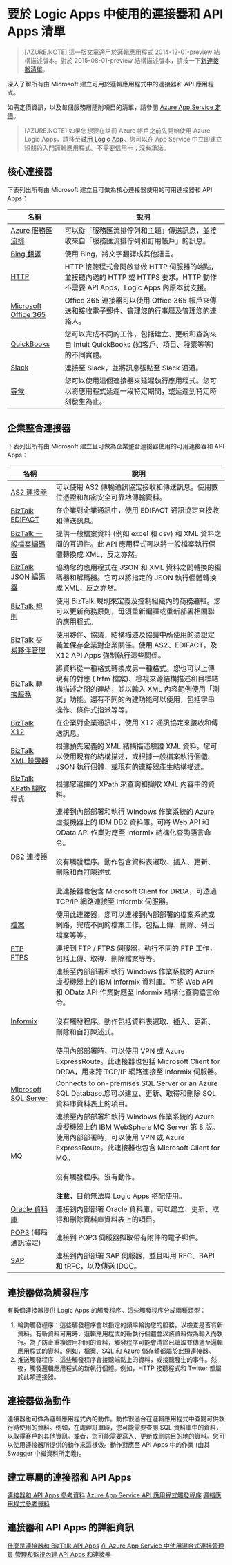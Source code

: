 <properties
	pageTitle="可用的連接器和 API 應用程式清單 | Microsoft Azure App Service"
	description="閱讀 Azure App Service 中的連接器和 API 應用程式相關資訊"
	services="app-service\logic"
	documentationCenter=""
	authors="MandiOhlinger"
	manager="erikre"
	editor="cgronlun"/>

<tags
	ms.service="app-service-logic"
	ms.workload="integration"
	ms.tgt_pltfrm="na"
	ms.devlang="na"
	ms.topic="get-started-article"
	ms.date="04/11/2016"
	ms.author="mandia"/>


# 要於 Logic Apps 中使用的連接器和 API Apps 清單
>[AZURE.NOTE] 這一版文章適用於邏輯應用程式 2014-12-01-preview 結構描述版本。對於 2015-08-01-preview 結構描述版本，請按一下[新連接器清單](../connectors/apis-list.md)。

深入了解所有由 Microsoft 建立可用於邏輯應用程式中的連接器和 API 應用程式。

如需定價資訊，以及每個服務層隨附項目的清單，請參閱 [Azure App Service 定價](https://azure.microsoft.com/pricing/details/app-service/)。

> [AZURE.NOTE] 如果您想要在註冊 Azure 帳戶之前先開始使用 Azure Logic Apps，請移至[試用 Logic App](https://tryappservice.azure.com/?appservice=logic)。您可以在 App Service 中立即建立短期的入門邏輯應用程式。不需要信用卡；沒有承諾。

## 核心連接器
下表列出所有由 Microsoft 建立且可做為核心連接器使用的可用連接器和 API Apps：

名稱 | 說明
--- | ---
[Azure 服務匯流排](app-service-logic-connector-azureservicebus.md) | 可以從「服務匯流排佇列和主題」傳送訊息，並接收來自「服務匯流排佇列和訂用帳戶」的訊息。
[Bing 翻譯](https://azure.microsoft.com/marketplace/partners/microsoft_com/bingtranslator) | 使用 Bing，將文字翻譯成其他語言。
[HTTP](app-service-logic-connector-http.md) | HTTP 接聽程式會開啟當做 HTTP 伺服器的端點，並接聽內送的 HTTP 或 HTTPS 要求。HTTP 動作不需要 API Apps，Logic Apps 內原本就支援。
[Microsoft Office 365](app-service-logic-connector-office365.md) | Office 365 連接器可以使用 Office 365 帳戶來傳送和接收電子郵件、管理您的行事曆及管理您的連絡人。
[QuickBooks](app-service-logic-connector-quickbooks.md) | 您可以完成不同的工作，包括建立、更新和查詢來自 Intuit QuickBooks (如客戶、項目、發票等等) 的不同實體。
[Slack](app-service-logic-connector-slack.md) | 連接至 Slack，並將訊息張貼至 Slack 通道。
[等候](app-service-logic-connector-wait.md) | 您可以使用這個連接器來延遲執行應用程式。您可以將應用程式延遲一段特定期間，或延遲到特定時刻發生為止。


## 企業整合連接器
下表列出所有由 Microsoft 建立且可做為企業整合連接器使用的可用連接器和 API Apps：

名稱 | 說明
------------- | -------------
[AS2 連接器](app-service-logic-connector-as2.md) | 可以使用 AS2 傳輸通訊協定接收和傳送訊息。使用數位憑證和加密安全可靠地傳輸資料。
[BizTalk EDIFACT](app-service-logic-connector-edifact.md) | 在企業對企業通訊中，使用 EDIFACT 通訊協定來接收和傳送訊息。
[BizTalk 一般檔案編碼器](app-service-logic-flatfile-encoder.md) | 提供一般檔案資料 (例如 excel 和 csv) 和 XML 資料之間的互通性。此 API 應用程式可以將一般檔案執行個體轉換成 XML，反之亦然。
[BizTalk JSON 編碼器](app-service-logic-connector-jsonencoder.md) | 協助您的應用程式在 JSON 和 XML 資料之間轉換的編碼器和解碼器。它可以將指定的 JSON 執行個體轉換成 XML，反之亦然。
[BizTalk 規則](app-service-logic-use-biztalk-rules.md) | 使用 BizTalk 規則來定義及控制組織內的商務邏輯。您可以更新商務原則，毋須重新編譯或重新部署相關聯的應用程式。
[BizTalk 交易夥伴管理](app-service-logic-connector-tpm.md) | 使用夥伴、協議，結構描述及協議中所使用的憑證定義並保存企業對企業關係。使用 AS2、EDIFACT，及 X12 API Apps 強制執行這些關係。
[BizTalk 轉換服務](app-service-logic-transform-xml-documents.md) | 將資料從一種格式轉換成另一種格式。您也可以上傳現有的對應 (.trfm 檔案)、檢視來源結構描述和目標結構描述之間的連結，並以輸入 XML 內容範例使用「測試」功能。還有不同的內建功能可以使用，包括字串操作、條件式指派等等。
[BizTalk X12](app-service-logic-connector-x12.md) | 在企業對企業通訊中，使用 X12 通訊協定來接收和傳送訊息。
[BizTalk XML 驗證器](app-service-logic-xml-validator.md) | 根據預先定義的 XML 結構描述驗證 XML 資料。您可以使用現有的結構描述，或根據一般檔案執行個體、JSON 執行個體，或現有的連接器產生結構描述。
[BizTalk XPath 擷取程式](app-service-logic-xpath-extract.md) | 根據您選擇的 XPath 來查詢和擷取 XML 內容中的資料。
[DB2 連接器](app-service-logic-connector-db2.md) | 連接到內部部署和執行 Windows 作業系統的 Azure 虛擬機器上的 IBM DB2 資料庫。可將 Web API 和 OData API 作業對應至 Informix 結構化查詢語言命令。<br/><br/>沒有觸發程序。動作包含資料表選取、插入、更新、刪除和自訂陳述式<br/><br/>此連接器也包含 Microsoft Client for DRDA，可透過 TCP/IP 網路連接至 Informix 伺服器。
[檔案](app-service-logic-connector-file.md) | 使用此連接器，您可以連接到內部部署的檔案系統或網路，完成不同的檔案工作，包括上傳、刪除、列出檔案等等。
[FTP<br/>FTPS](app-service-logic-connector-ftp.md) | 連接到 FTP / FTPS 伺服器，執行不同的 FTP 工作，包括上傳、取得、刪除檔案等等。
[Informix](app-service-logic-connector-informix.md) | 連接至內部部署和執行 Windows 作業系統的 Azure 虛擬機器上的 IBM Informix 資料庫。可將 Web API 和 OData API 作業對應至 Informix 結構化查詢語言命令。<br/><br/>沒有觸發程序。動作包括資料表選取、插入、更新、刪除和自訂陳述式。<br/><br/>使用內部部署時，可以使用 VPN 或 Azure ExpressRoute。此連接器也包括 Microsoft Client for DRDA，用來跨 TCP/IP 網路連接至 Informix 伺服器。
[Microsoft SQL Server](app-service-logic-connector-sql.md) | Connects to on-premises SQL Server or an Azure SQL Database.您可以建立、更新、取得和刪除 SQL 資料庫資料表上的項目。
MQ | 連接至內部部署和執行 Windows 作業系統的 Azure 虛擬機器上的 IBM WebSphere MQ Server 第 8 版。使用內部部署時，可以使用 VPN 或 Azure ExpressRoute。此連接器也包含 Microsoft Client for MQ。<br/><br/>沒有觸發程序。沒有動作。<br/><br/>**注意**，目前無法與 Logic Apps 搭配使用。
[Oracle 資料庫](app-service-logic-connector-oracle.md) | 連接到內部部署 Oracle 資料庫，可以建立、更新、取得和刪除資料庫資料表上的項目。
[POP3](app-service-logic-connector-pop3.md) (郵局通訊協定)| 連接到 POP3 伺服器擷取帶有附件的電子郵件。
[SAP](app-service-logic-connector-sap.md) | 連接到內部部署 SAP 伺服器，並且叫用 RFC、BAPI 和 tRFC，以及傳送 IDOC。

## 連接器做為觸發程序
有數個連接器提供 Logic Apps 的觸發程序。這些觸發程序分成兩種類型：

1. 輪詢觸發程序：這些觸發程序會以指定的頻率輪詢您的服務，以檢查是否有新資料。有新資料可用時，邏輯應用程式的新執行個體會以該資料做為輸入而執行。為了防止重複取用相同的資料，觸發程序可能會清除已讀取並傳遞至邏輯應用程式的資料。例如，檔案、SQL 和 Azure 儲存體都屬於此類連接器。
2. 推送觸發程序：這些觸發程序會接聽端點上的資料，或接聽發生的事件。然後，觸發邏輯應用程式的新執行個體。例如，HTTP 接聽程式和 Twitter 都屬於此類連接器。

## 連接器做為動作
連接器也可做為邏輯應用程式內的動作。動作很適合在邏輯應用程式中查閱可供執行時使用的資料。例如，在處理訂單時，您可能需要查閱 SQL 資料庫中的資料，以取得客戶的其他資訊。或者，您可能需要寫入、更新或刪除目的地的資料。您可以使用連接器所提供的動作來這樣做。動作對應至 API Apps 中的作業 (由其 Swagger 中繼資料所定義)。

## 建立專屬的連接器和 API Apps
[連接器和 API Apps 參考資料](http://aka.ms/appservicesconnectorreference) [Azure App Service API 應用程式觸發程序](../app-service-api/app-service-api-dotnet-triggers.md) [邏輯應用程式參考資料](https://msdn.microsoft.com/library/azure/dn948510.aspx)

## 連接器和 API Apps 的詳細資訊
[什麼是連接器和 BizTalk API Apps](app-service-logic-what-are-biztalk-api-apps.md) [在 Azure App Service 中使用混合式連接管理員](app-service-logic-hybrid-connection-manager.md) [管理和監視內建 API Apps 和連接器](app-service-logic-monitor-your-connectors.md)

<!---HONumber=AcomDC_0420_2016-->